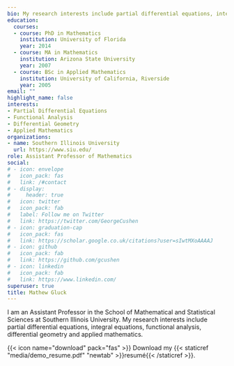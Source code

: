 ```yaml
---
bio: My research interests include partial differential equations, integral equations, applied mathematics
education:
  courses:
  - course: PhD in Mathematics
    institution: University of Florida
    year: 2014
  - course: MA in Mathematics
    institution: Arizona State University
    year: 2007
  - course: BSc in Applied Mathematics
    institution: University of California, Riverside
    year: 2005
email: ""
highlight_name: false
interests:
- Partial Differential Equations
- Functional Analysis
- Differential Geometry
- Applied Mathematics
organizations:
- name: Southern Illinois University
  url: https://www.siu.edu/
role: Assistant Professor of Mathematics
social:
# - icon: envelope
#   icon_pack: fas
#   link: /#contact
# - display:
#     header: true
#   icon: twitter
#   icon_pack: fab
#   label: Follow me on Twitter
#   link: https://twitter.com/GeorgeCushen
# - icon: graduation-cap
#   icon_pack: fas
#   link: https://scholar.google.co.uk/citations?user=sIwtMXoAAAAJ
# - icon: github
#   icon_pack: fab
#   link: https://github.com/gcushen
# - icon: linkedin
#   icon_pack: fab
#   link: https://www.linkedin.com/
superuser: true
title: Mathew Gluck
---
```


I am an Assistant Professor in the School of Mathematical and Statistical Sciences at Southern Illinois University. My research interests include partial differential equations, integral equations, functional analysis, differential geometry and applied mathematics. 

{{< icon name="download" pack="fas" >}} Download my {{< staticref "media/demo_resume.pdf" "newtab" >}}resumé{{< /staticref >}}.

